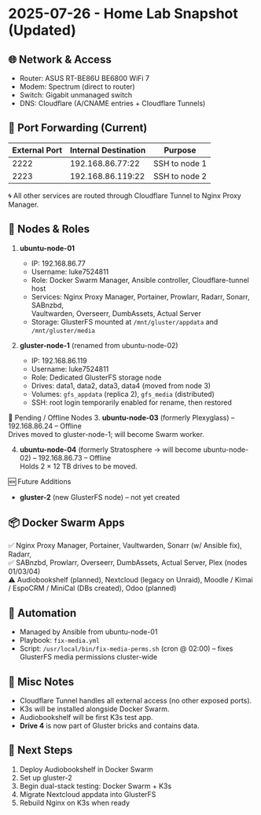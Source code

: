 2025-07-26 - Home Lab Snapshot (Updated)
=======================================

🌐 Network & Access
-------------------
- Router: ASUS RT-BE86U BE6800 WiFi 7
- Modem: Spectrum (direct to router)
- Switch: Gigabit unmanaged switch
- DNS: Cloudflare (A/CNAME entries + Cloudflare Tunnels)

🔐 Port Forwarding (Current)
---------------------------
| External Port | Internal Destination | Purpose       |
|-------------- |---------------------|---------------|
| 2222          | 192.168.86.77:22    | SSH to node 1 |
| 2223          | 192.168.86.119:22   | SSH to node 2 |

🌀 All other services are routed through Cloudflare Tunnel to Nginx Proxy Manager.

🧱 Nodes & Roles
----------------
1. **ubuntu-node-01**  
   - IP: 192.168.86.77  
   - Username: luke7524811  
   - Role: Docker Swarm Manager, Ansible controller, Cloudflare-tunnel host  
   - Services: Nginx Proxy Manager, Portainer, Prowlarr, Radarr, Sonarr, SABnzbd,  
     Vaultwarden, Overseerr, DumbAssets, Actual Server  
   - Storage: GlusterFS mounted at `/mnt/gluster/appdata` and `/mnt/gluster/media`

2. **gluster-node-1** (renamed from ubuntu-node-02)  
   - IP: 192.168.86.119  
   - Username: luke7524811  
   - Role: Dedicated GlusterFS storage node  
   - Drives: data1, data2, data3, data4 (moved from node 3)  
   - Volumes: `gfs_appdata` (replica 2), `gfs_media` (distributed)  
   - SSH: root login temporarily enabled for rename, then restored

🔻 Pending / Offline Nodes
3. **ubuntu-node-03** (formerly Plexyglass) – 192.168.86.24 – Offline  
   Drives moved to gluster-node-1; will become Swarm worker.

4. **ubuntu-node-04** (formerly Stratosphere → will become ubuntu-node-02) – 192.168.86.73 – Offline  
   Holds 2 × 12 TB drives to be moved.

🆕 Future Additions
- **gluster-2** (new GlusterFS node) – not yet created

📦 Docker Swarm Apps
--------------------
✅ Nginx Proxy Manager, Portainer, Vaultwarden, Sonarr (w/ Ansible fix), Radarr,  
✅ SABnzbd, Prowlarr, Overseerr, DumbAssets, Actual Server, Plex (nodes 01/03/04)  
⚠️ Audiobookshelf (planned), Nextcloud (legacy on Unraid), Moodle / Kimai / EspoCRM / MiniCal (DBs created), Odoo (planned)

🔁 Automation
-------------
- Managed by Ansible from ubuntu-node-01  
- Playbook: `fix-media.yml`  
- Script: `/usr/local/bin/fix-media-perms.sh` (cron @ 02:00) – fixes GlusterFS media permissions cluster-wide

🧩 Misc Notes
-------------
- Cloudflare Tunnel handles all external access (no other exposed ports).  
- K3s will be installed alongside Docker Swarm.  
- Audiobookshelf will be first K3s test app.  
- **Drive 4** is now part of Gluster bricks and contains data.

📌 Next Steps
-------------
1. Deploy Audiobookshelf in Docker Swarm  
2. Set up gluster-2  
3. Begin dual-stack testing: Docker Swarm + K3s  
4. Migrate Nextcloud appdata into GlusterFS  
5. Rebuild Nginx on K3s when ready

